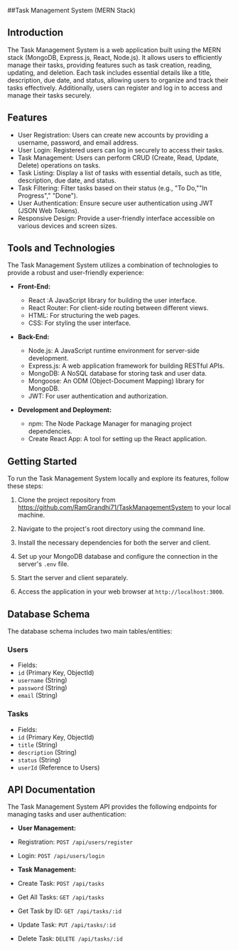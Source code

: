 ##Task Management System (MERN Stack)

## Introduction

The Task Management System is a web application built using the MERN stack (MongoDB, Express.js, React, Node.js). It allows users to efficiently manage their tasks, providing features such as task creation, reading, updating, and deletion. Each task includes essential details like a title, description, due date, and status, allowing users to organize and track their tasks effectively. Additionally, users can register and log in to access and manage their tasks securely.

## Features

- User Registration: Users can create new accounts by providing a username, password, and email address.
- User Login: Registered users can log in securely to access their tasks.
- Task Management: Users can perform CRUD (Create, Read, Update, Delete) operations on tasks.
- Task Listing: Display a list of tasks with essential details, such as title, description, due date, and status.
- Task Filtering: Filter tasks based on their status (e.g., "To Do,""In Progress"," "Done").
- User Authentication: Ensure secure user authentication using JWT (JSON Web Tokens).
- Responsive Design: Provide a user-friendly interface accessible on various devices and screen sizes.

## Tools and Technologies

The Task Management System utilizes a combination of technologies to provide a robust and user-friendly experience:

- **Front-End:**
  - React :A JavaScript library for building the user interface.
  - React Router: For client-side routing between different views.
  - HTML: For structuring the web pages.
  - CSS: For styling the user interface.

- **Back-End:**
  - Node.js: A JavaScript runtime environment for server-side development.
  - Express.js: A web application framework for building RESTful APIs.
  - MongoDB: A NoSQL database for storing task and user data.
  - Mongoose: An ODM (Object-Document Mapping) library for MongoDB.
  - JWT: For user authentication and authorization.

- **Development and Deployment:**
  - npm: The Node Package Manager for managing project dependencies.
  - Create React App: A tool for setting up the React application.
 
## Getting Started

To run the Task Management System locally and explore its features, follow these steps:

1. Clone the project repository from https://github.com/RamGrandhi71/TaskManagementSystem to your local machine.

2. Navigate to the project's root directory using the command line.

3. Install the necessary dependencies for both the server and client.

4. Set up your MongoDB database and configure the connection in the server's `.env` file.

5. Start the server and client separately.

6. Access the application in your web browser at `http://localhost:3000`.

## Database Schema

The database schema includes two main tables/entities:

### Users
- Fields:
- `id` (Primary Key, ObjectId)
- `username` (String)
- `password` (String)
- `email` (String)

### Tasks
- Fields:
- `id` (Primary Key, ObjectId)
- `title` (String)
- `description` (String)
- `status` (String)
- `userId` (Reference to Users)

## API Documentation

The Task Management System API provides the following endpoints for managing tasks and user authentication:

- **User Management:**
- Registration: `POST /api/users/register`
- Login: `POST /api/users/login`

- **Task Management:**
- Create Task: `POST /api/tasks`
- Get All Tasks: `GET /api/tasks`
- Get Task by ID: `GET /api/tasks/:id`
- Update Task: `PUT /api/tasks/:id`
- Delete Task: `DELETE /api/tasks/:id`
